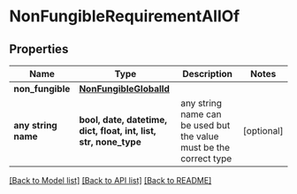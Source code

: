 # NonFungibleRequirementAllOf


## Properties
Name | Type | Description | Notes
------------ | ------------- | ------------- | -------------
**non_fungible** | [**NonFungibleGlobalId**](NonFungibleGlobalId.md) |  | 
**any string name** | **bool, date, datetime, dict, float, int, list, str, none_type** | any string name can be used but the value must be the correct type | [optional]

[[Back to Model list]](../README.md#documentation-for-models) [[Back to API list]](../README.md#documentation-for-api-endpoints) [[Back to README]](../README.md)



